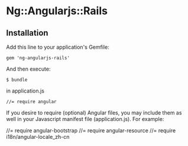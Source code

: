 # Ng::Angularjs::Rails


## Installation

Add this line to your application's Gemfile:

    gem 'ng-angularjs-rails'

And then execute:

    $ bundle

in application.js
```
//= require angular
```

If you desire to require (optional) Angular files, you may include them as well in your Javascript manifest file (application.js). For example:

//= require angular-bootstrap
//= require angular-resource
//= require i18n/angular-locale_zh-cn
